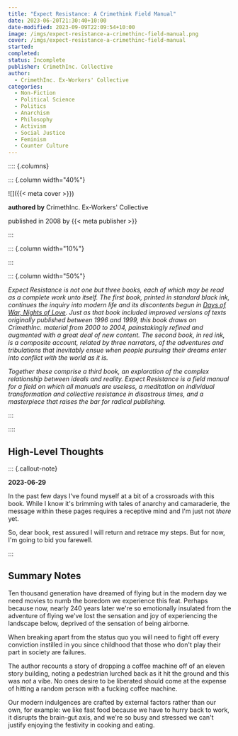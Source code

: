 ```yaml
---
title: "Expect Resistance: A Crimethink Field Manual"
date: 2023-06-20T21:30:40+10:00
date-modified: 2023-09-09T22:09:54+10:00
image: /imgs/expect-resistance-a-crimethinc-field-manual.png
cover: /imgs/expect-resistance-a-crimethinc-field-manual
started: 
completed: 
status: Incomplete
publisher: CrimethInc. Collective
author:
  - CrimethInc. Ex-Workers' Collective
categories:
  - Non-Fiction
  - Political Science
  - Politics
  - Anarchism
  - Philosophy
  - Activism
  - Social Justice
  - Feminism
  - Counter Culture
---
```


:::: {.columns}

::: {.column width="40%"}

![]({{< meta cover >}})

**authored by** CrimethInc. Ex-Workers' Collective

published in 2008 by {{< meta publisher >}}

:::

::: {.column width="10%"}
<!-- empty column to create gap -->
:::

::: {.column width="50%"}

_Expect Resistance is not one but three books, each of which may be read as a complete work unto itself. The first book, printed in standard black ink, continues the inquiry into modern life and its discontents begun in _[Days of War, Nights of Love](https://crimethinc.com/books/days-of-war-nights-of-love)_. Just as that book included improved versions of texts originally published between 1996 and 1999, this book draws on CrimethInc. material from 2000 to 2004, painstakingly refined and augmented with a great deal of new content. The second book, in red ink, is a composite account, related by three narrators, of the adventures and tribulations that inevitably ensue when people pursuing their dreams enter into conflict with the world as it is._

_Together these comprise a third book, an exploration of the complex relationship between ideals and reality. _Expect Resistance_ is a field manual for a field on which all manuals are useless, a meditation on individual transformation and collective resistance in disastrous times, and a masterpiece that raises the bar for radical publishing._

:::

::::

## High-Level Thoughts

::: {.callout-note}

**2023-06-29**

In the past few days I've found myself at a bit of a crossroads with this book. While I know it's brimming with tales of anarchy and camaraderie, the message within these pages requires a receptive mind and I'm just not _there_ yet.

So, dear book, rest assured I will return and retrace my steps. But for now, I'm going to bid you farewell.

:::

## Summary Notes

Ten thousand generation have dreamed of flying but in the modern day we need movies to numb the boredom we experience this feat. Perhaps because now, nearly 240 years later we're so emotionally insulated from the adventure of flying we've lost the sensation and joy of experiencing the landscape below, deprived of the sensation of being airborne.

When breaking apart from the status quo you will need to fight off every conviction instilled in you since childhood that those who don't play their part in society are failures.

The author recounts a story of dropping a coffee machine off of an eleven story building, noting a pedestrian lurched back as it hit the ground and this was _not_ a vibe. No ones desire to be liberated should come at the expense of hitting a random person with a fucking coffee machine.

Our modern indulgences are crafted by external factors rather than our own, for example: we like fast food because we have to hurry back to work, it disrupts the brain-gut axis, and we're so busy and stressed we can't justify enjoying the festivity in cooking and eating.
